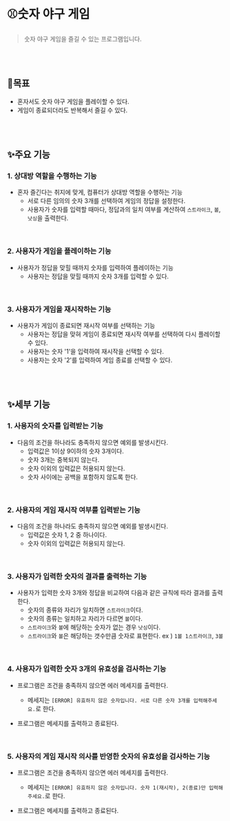 # :baseball:숫자 야구 게임

> 숫자 야구 게임을 즐길 수 있는 프로그램입니다.

<br>
<br>

## :dart:목표

- 혼자서도 숫자 야구 게임을 플레이할 수 있다.
- 게임이 종료되더라도 반복해서 즐길 수 있다.

<br>
<br>

## :sparkles:주요 기능

### 1. 상대방 역할을 수행하는 기능

- 혼자 즐긴다는 취지에 맞게, 컴퓨터가 상대방 역할을 수행하는 기능
  - 서로 다른 임의의 숫자 3개를 선택하여 게임의 정답을 설정한다.
  - 사용자가 숫자를 입력할 때마다, 정답과의 일치 여부를 계산하여 `스트라이크`, `볼`, `낫싱`을 출력한다.

<br>  
  
### 2. 사용자가 게임을 플레이하는 기능
  
- 사용자가 정답을 맞힐 때까지 숫자를 입력하여 플레이하는 기능
  - 사용자는 정답을 맞힐 때까지 숫자 3개를 입력할 수 있다.

<br>  
  
### 3. 사용자가 게임을 재시작하는 기능
  
- 사용자가 게임이 종료되면 재시작 여부를 선택하는 기능
  - 사용자는 정답을 맞혀 게임이 종료되면 재시작 여부를 선택하여 다시 플레이할 수 있다.  
  - 사용자는 숫자 '1'을 입력하여 재시작을 선택할 수 있다.  
  - 사용자는 숫자 '2'를 입력하여 게임 종료를 선택할 수 있다.

<br>
<br>

## :sparkles:세부 기능

### 1. 사용자의 숫자를 입력받는 기능

- 다음의 조건을 하나라도 충족하지 않으면 예외를 발생시킨다.
  - 입력값은 1이상 9이하의 숫자 3개이다.
  - 숫자 3개는 중복되지 않는다.
  - 숫자 이외의 입력값은 허용되지 않는다.
  - 숫자 사이에는 공백을 포함하지 않도록 한다.

<br>

### 2. 사용자의 게임 재시작 여부를 입력받는 기능

- 다음의 조건을 하나라도 충족하지 않으면 예외를 발생시킨다.
  - 입력값은 숫자 1, 2 중 하나이다.
  - 숫자 이외의 입력값은 허용되지 않는다.

<br>

### 3. 사용자가 입력한 숫자의 결과를 출력하는 기능

- 사용자가 입력한 숫자 3개와 정답을 비교하여 다음과 같은 규칙에 따라 결과를 출력한다.
  - 숫자의 종류와 자리가 일치하면 `스트라이크`이다.
  - 숫자의 종류는 일치하고 자리가 다르면 `볼`이다.
  - `스트라이크`와 `볼`에 해당하는 숫자가 없는 경우 `낫싱`이다.
  - `스트라이크`와 `볼`은 해당하는 갯수만큼 숫자로 표현한다.
    ex \) `1볼 1스트라이크`, `3볼`

<br>

### 4. 사용자가 입력한 숫자 3개의 유효성을 검사하는 기능

- 프로그램은 조건을 충족하지 않으면 에러 메세지를 출력한다.

  - 메세지는 `[ERROR] 유효하지 않은 숫자입니다. 서로 다른 숫자 3개를 입력해주세요.`로 한다.

- 프로그램은 메세지를 출력하고 종료된다.

<br>

### 5. 사용자의 게임 재시작 의사를 반영한 숫자의 유효성을 검사하는 기능

- 프로그램은 조건을 충족하지 않으면 에러 메세지를 출력한다.

  - 메세지는 `[ERROR] 유효하지 않은 숫자입니다. 숫자 1(재시작), 2(종료)만 입력해주세요.`로 한다.

- 프로그램은 메세지를 출력하고 종료된다.
